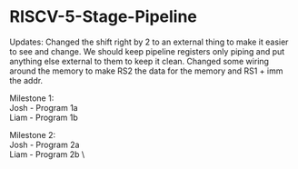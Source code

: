 # RISCV-5-Stage-Pipeline

Updates: Changed the shift right by 2 to an external thing to make it easier to see and change. We should keep pipeline registers only piping and put anything else external to them to keep it clean. Changed some wiring around the memory to make RS2 the data for the memory and RS1 + imm the addr.

Milestone 1: \
Josh - Program 1a \
Liam - Program 1b


Milestone 2: \
Josh - Program 2a \
Liam - Program 2b \
